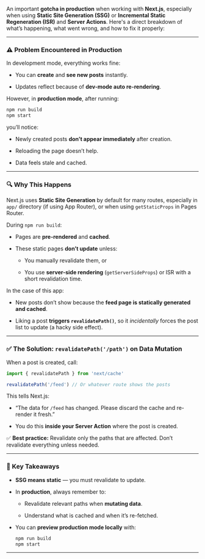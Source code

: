 An important **gotcha in production** when working with **Next.js**, especially when using **Static Site Generation (SSG)** or **Incremental Static Regeneration (ISR)** and **Server Actions**. Here's a direct breakdown of what’s happening, what went wrong, and how to fix it properly:

---

### ⚠️ Problem Encountered in Production

In development mode, everything works fine:

- You can **create** and **see new posts** instantly.
    
- Updates reflect because of **dev-mode auto re-rendering**.
    

However, in **production mode**, after running:

```bash
npm run build
npm start
```

you’ll notice:

- Newly created posts **don’t appear immediately** after creation.
    
- Reloading the page doesn’t help.
    
- Data feels stale and cached.
    

---

### 🔍 Why This Happens

Next.js uses **Static Site Generation** by default for many routes, especially in `app/` directory (if using App Router), or when using `getStaticProps` in Pages Router.

During `npm run build`:

- Pages are **pre-rendered** and **cached**.
    
- These static pages **don’t update** unless:
    
    - You manually revalidate them, or
        
    - You use **server-side rendering** (`getServerSideProps`) or ISR with a short revalidation time.
        

In the case of this app:

- New posts don’t show because the **feed page is statically generated and cached**.
    
- Liking a post **triggers `revalidatePath()`**, so it _incidentally_ forces the post list to update (a hacky side effect).
    

---

### ✅ The Solution: `revalidatePath('/path')` on Data Mutation

When a post is created, call:

```js
import { revalidatePath } from 'next/cache'

revalidatePath('/feed') // Or whatever route shows the posts
```

This tells Next.js:

- “The data for `/feed` has changed. Please discard the cache and re-render it fresh.”
    
- You do this **inside your Server Action** where the post is created.
    

✅ **Best practice:** Revalidate only the paths that are affected. Don’t revalidate everything unless needed.

---

### 🧠 Key Takeaways

- **SSG means static** — you must revalidate to update.
    
- In **production**, always remember to:
    
    - Revalidate relevant paths when **mutating data**.
        
    - Understand what is cached and when it’s re-fetched.
        
- You can **preview production mode locally** with:
    
    ```bash
    npm run build
    npm start
    ```
    

---



